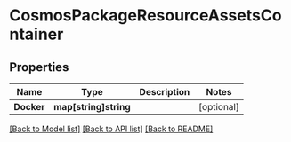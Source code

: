 # CosmosPackageResourceAssetsContainer

## Properties

Name | Type | Description | Notes
------------ | ------------- | ------------- | -------------
**Docker** | **map[string]string** |  | [optional] 

[[Back to Model list]](../README.md#documentation-for-models) [[Back to API list]](../README.md#documentation-for-api-endpoints) [[Back to README]](../README.md)


